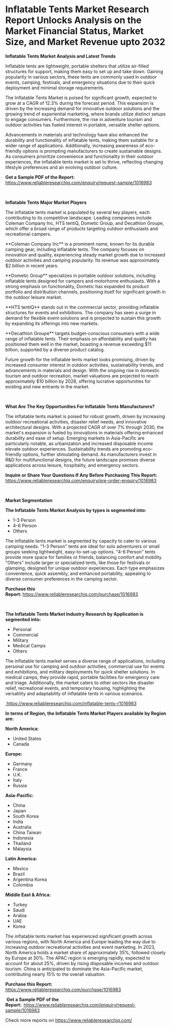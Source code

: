 <p><h1>Inflatable Tents Market Research Report Unlocks Analysis on the Market Financial Status, Market Size, and Market Revenue upto 2032</h1></p><p><strong>Inflatable Tents Market Analysis and Latest Trends</strong></p>
<p><p>Inflatable tents are lightweight, portable shelters that utilize air-filled structures for support, making them easy to set up and take down. Gaining popularity in various sectors, these tents are commonly used in outdoor events, camping, festivals, and emergency situations due to their quick deployment and minimal storage requirements.</p><p>The Inflatable Tents Market is poised for significant growth, expected to grow at a CAGR of 12.3% during the forecast period. This expansion is driven by the increasing demand for innovative outdoor solutions and the growing trend of experiential marketing, where brands utilize distinct setups to engage consumers. Furthermore, the rise in adventure tourism and outdoor activities has fueled interest in portable, versatile shelter options. </p><p>Advancements in materials and technology have also enhanced the durability and functionality of inflatable tents, making them suitable for a wider range of applications. Additionally, increasing awareness of eco-friendly options is prompting manufacturers to create sustainable designs. As consumers prioritize convenience and functionality in their outdoor experiences, the inflatable tents market is set to thrive, reflecting changing lifestyle preferences and an evolving outdoor culture.</p></p>
<p><strong>Get a Sample PDF of the Report:&nbsp;</strong> <a href="https://www.reliableresearchiq.com/enquiry/request-sample/1016983?utm_campaign=2132&utm_medium=2&utm_source=Github&utm_content=ia&utm_term=08022025&utm_id=inflatable-tents">https://www.reliableresearchiq.com/enquiry/request-sample/1016983</a></p>
<p>&nbsp;</p>
<p><strong>Inflatable Tents Major Market Players</strong></p>
<p><p>The inflatable tents market is populated by several key players, each contributing to its competitive landscape. Leading companies include Coleman Company Inc, HTS tentiQ, Dometic Group, and Decathlon Groupe, which offer a broad range of products targeting outdoor enthusiasts and recreational campers.</p><p>**Coleman Company Inc** is a prominent name, known for its durable camping gear, including inflatable tents. The company focuses on innovation and quality, experiencing steady market growth due to increased outdoor activities and camping popularity. Its revenue was approximately $2 billion in recent years.</p><p>**Dometic Group** specializes in portable outdoor solutions, including inflatable tents designed for campers and motorhome enthusiasts. With a strong emphasis on functionality, Dometic has expanded its product portfolio and distribution channels, positioning itself for significant growth in the outdoor leisure market.</p><p>**HTS tentiQ** stands out in the commercial sector, providing inflatable structures for events and exhibitions. The company has seen a surge in demand for flexible event solutions and is projected to sustain this growth by expanding its offerings into new markets.</p><p>**Decathlon Groupe** targets budget-conscious consumers with a wide range of inflatable tents. Their emphasis on affordability and quality has positioned them well in the market, boasting a revenue exceeding $11 billion, supported by a diverse product catalog.</p><p>Future growth for the inflatable tents market looks promising, driven by increased consumer interest in outdoor activities, sustainability trends, and advancements in materials and design. With the ongoing rise in domestic tourism and outdoor recreation, market valuations are projected to reach approximately $10 billion by 2028, offering lucrative opportunities for existing and new entrants in the market.</p></p>
<p>&nbsp;</p>
<p><strong>What Are The Key Opportunities For Inflatable Tents Manufacturers?</strong></p>
<p><p>The inflatable tents market is poised for robust growth, driven by increasing outdoor recreational activities, disaster relief needs, and innovative architectural designs. With a projected CAGR of over 7% through 2030, the market's expansion is fueled by innovations in materials offering enhanced durability and ease of setup. Emerging markets in Asia-Pacific are particularly notable, as urbanization and increased disposable income elevate outdoor experiences. Sustainability trends are promoting eco-friendly options, further stimulating demand. As manufacturers invest in R&D for multifunctional designs, the future landscape promises diverse applications across leisure, hospitality, and emergency sectors.</p></p>
<p><strong>Inquire or Share Your Questions If Any Before Purchasing This Report:</strong> <a href="https://www.reliableresearchiq.com/enquiry/pre-order-enquiry/1016983?utm_campaign=2132&utm_medium=2&utm_source=Github&utm_content=ia&utm_term=08022025&utm_id=inflatable-tents">https://www.reliableresearchiq.com/enquiry/pre-order-enquiry/1016983</a></p>
<p>&nbsp;</p>
<p><strong>Market Segmentation</strong></p>
<p><strong>The Inflatable Tents Market Analysis by types is segmented into:</strong></p>
<p><ul><li>1-3 Person</li><li>4-6 Person</li><li>Others</li></ul></p>
<p><p>The inflatable tents market is segmented by capacity to cater to various camping needs. "1-3 Person" tents are ideal for solo adventurers or small groups seeking lightweight, easy-to-set-up options. "4-6 Person" tents provide more space for families or friends, balancing comfort and mobility. "Others" include larger or specialized tents, like those for festivals or glamping, designed for unique outdoor experiences. Each type emphasizes convenience, quick assembly, and enhanced portability, appealing to diverse consumer preferences in the camping sector.</p></p>
<p><strong>Purchase this Report:&nbsp;</strong><a href="https://www.reliableresearchiq.com/purchase/1016983?utm_campaign=2132&utm_medium=2&utm_source=Github&utm_content=ia&utm_term=08022025&utm_id=inflatable-tents">https://www.reliableresearchiq.com/purchase/1016983</a></p>
<p>&nbsp;</p>
<p><strong>The Inflatable Tents Market Industry Research by Application is segmented into:</strong></p>
<p><ul><li>Personal</li><li>Commercial</li><li>Military</li><li>Medical Camps</li><li>Others</li></ul></p>
<p><p>The inflatable tents market serves a diverse range of applications, including personal use for camping and outdoor activities, commercial use for events and exhibitions, and military deployments for quick shelter solutions. In medical camps, they provide rapid, portable facilities for emergency care and triage. Additionally, the market caters to other sectors like disaster relief, recreational events, and temporary housing, highlighting the versatility and adaptability of inflatable tents in various scenarios.</p></p>
<p><a href="https://www.reliableresearchiq.com/inflatable-tents-r1016983?utm_campaign=2132&utm_medium=2&utm_source=Github&utm_content=ia&utm_term=08022025&utm_id=inflatable-tents">&nbsp;https://www.reliableresearchiq.com/inflatable-tents-r1016983</a></p>
<p><strong>In terms of Region, the Inflatable Tents Market Players available by Region are:</strong></p>
<p>
    <p> <strong> North America: </strong>
        <ul>
            <li>United States</li>
            <li>Canada</li>
        </ul>
        </p> 
    <p> <strong> Europe: </strong>
        <ul>
            <li>Germany</li>
            <li>France</li>
            <li>U.K.</li>
            <li>Italy</li>
            <li>Russia</li>
        </ul>
        </p> 
    <p> <strong> Asia-Pacific: </strong>
        <ul>
            <li>China</li>
            <li>Japan</li>
            <li>South Korea</li>
            <li>India</li>
            <li>Australia</li>
            <li>China Taiwan</li>
            <li>Indonesia</li>
            <li>Thailand</li>
            <li>Malaysia</li>
        </ul>
        </p> 
    <p> <strong> Latin America: </strong>
        <ul>
            <li>Mexico</li>
            <li>Brazil</li>
            <li>Argentina Korea</li>
            <li>Colombia</li>
        </ul>
        </p> 
    <p> <strong> Middle East & Africa: </strong>
        <ul>
            <li>Turkey</li>
            <li>Saudi</li>
            <li>Arabia</li>
            <li>UAE</li>
            <li>Korea</li>
        </ul>
    </p>
    </p>
<p><p>The inflatable tents market has experienced significant growth across various regions, with North America and Europe leading the way due to increasing outdoor recreational activities and event marketing. In 2023, North America holds a market share of approximately 35%, followed closely by Europe at 30%. The APAC region is emerging rapidly, expected to account for about 25%, driven by rising disposable incomes and outdoor tourism. China is anticipated to dominate the Asia-Pacific market, contributing nearly 15% to the overall valuation.</p></p>
<p><strong>Purchase this Report: </strong><a href="https://www.reliableresearchiq.com/purchase/1016983?utm_campaign=2132&utm_medium=2&utm_source=Github&utm_content=ia&utm_term=08022025&utm_id=inflatable-tents">https://www.reliableresearchiq.com/purchase/1016983</a></p>
<p>&nbsp;<strong>Get a Sample PDF of the Report:&nbsp;&nbsp;</strong><a href="https://www.reliableresearchiq.com/enquiry/request-sample/1016983?utm_campaign=2132&utm_medium=2&utm_source=Github&utm_content=ia&utm_term=08022025&utm_id=inflatable-tents">https://www.reliableresearchiq.com/enquiry/request-sample/1016983</a></p>
<p><strong></strong></p>
<p>Check more reports on <a href="https://www.reliableresearchiq.com/?utm_campaign=2132&utm_medium=2&utm_source=Github&utm_content=ia&utm_term=08022025&utm_id=inflatable-tents">https://www.reliableresearchiq.com/</a></p>